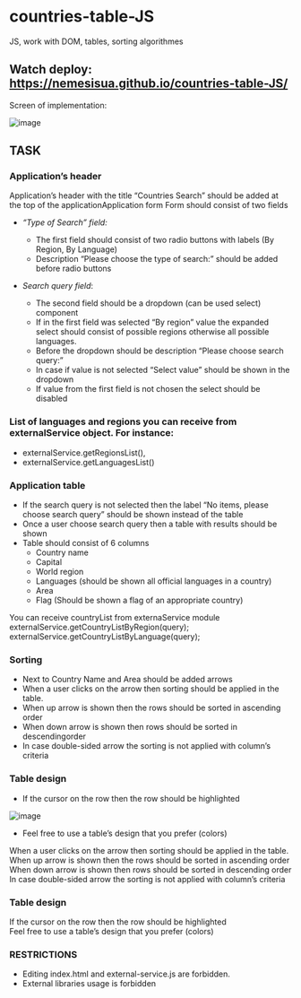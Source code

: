 # countries-table-JS

JS, work with DOM, tables, sorting algorithmes

## Watch deploy: https://nemesisua.github.io/countries-table-JS/

Screen of implementation:

![image](https://github.com/NemesisUA/countries-table-JS/assets/70847593/99acc2da-f46c-46fe-b2d7-998b0e4bafa8)


## TASK

### Application’s header

Application’s header with the title “Countries Search” should be added at the top of the applicationApplication form
Form should consist of two fields
- *“Type of Search” field:*  
  - The first field should consist of two radio buttons with labels (By Region, By Language)
  - Description “Please choose the type of search:” should be added before radio buttons

- *Search query field*:    
  + The second field should be a dropdown (can be used select) component
  + If in the first field was selected “By region” value the expanded select should consist of possible regions otherwise all possible languages.
  + Before the dropdown should be description “Please choose search query:”
  + In case if value is not selected “Select value” should be shown in the dropdown
  + If value from the first field is not chosen the select should be disabled

### List of languages and regions you can receive from externalService object. For instance:

- externalService.getRegionsList(), 
- externalService.getLanguagesList()

### Application table

- If the search query is not selected then the label “No items, please choose search query” should be shown instead of the table
- Once a user choose search query then a table with results should be shown
- Table should consist of 6 columns
  - Country name
  - Capital
  - World region
  - Languages (should be shown all official languages in a 
country)
  - Area
  - Flag (Should be shown a flag of an appropriate country)

You can receive countryList from externaService module
externalService.getCountryListByRegion(query);
externalService.getCountryListByLanguage(query);

### Sorting

- Next to Country Name and Area should be added arrows
- When a user clicks on the arrow then sorting should be applied in the table. 
- When up arrow is shown then the rows should be sorted in ascending order
- When down arrow is shown then rows should be sorted in descendingorder
- In case double-sided arrow the sorting is not applied with column’s criteria

### Table design

- If the cursor on the row then the row should be highlighted

![image](https://github.com/NemesisUA/countries-table-JS/assets/70847593/19054709-f727-4717-98dc-f4f2209dd82d)

- Feel free to use a table’s design that you prefer (colors)
  
When a user clicks on the arrow then sorting should be applied in the table.  
When up arrow is shown then the rows should be sorted in ascending order
When down arrow is shown then rows should be sorted in descending order
In case double-sided arrow the sorting is not applied with column’s criteria
 
### Table design

If the cursor on the row then the row should be highlighted	 
Feel free to use a table’s design that you prefer (colors)
 
### RESTRICTIONS
-	Editing index.html and external-service.js are forbidden.
-	External libraries usage is forbidden
